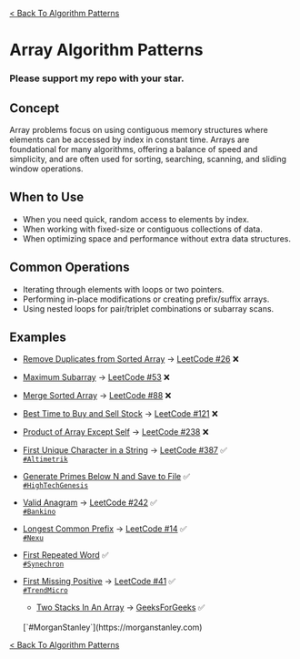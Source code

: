 [< Back To Algorithm Patterns](../../)

# Array Algorithm Patterns
### Please support my repo with your star.

## Concept
Array problems focus on using contiguous memory structures where elements can be accessed by index in constant time. Arrays are foundational for many algorithms, offering a balance of speed and simplicity, and are often used for sorting, searching, scanning, and sliding window operations.

## When to Use
- When you need quick, random access to elements by index.
- When working with fixed-size or contiguous collections of data.
- When optimizing space and performance without extra data structures.

## Common Operations
- Iterating through elements with loops or two pointers.
- Performing in-place modifications or creating prefix/suffix arrays.
- Using nested loops for pair/triplet combinations or subarray scans.

## Examples
- [Remove Duplicates from Sorted Array]() → [LeetCode #26](https://leetcode.com/problems/remove-duplicates-from-sorted-array) ❌

- [Maximum Subarray]() → [LeetCode #53](https://leetcode.com/problems/maximum-subarray) ❌

- [Merge Sorted Array]() → [LeetCode #88](https://leetcode.com/problems/merge-sorted-array) ❌

- [Best Time to Buy and Sell Stock]() → [LeetCode #121](https://leetcode.com/problems/best-time-to-buy-and-sell-stock) ❌

- [Product of Array Except Self]() → [LeetCode #238](https://leetcode.com/problems/product-of-array-except-self) ❌

- [First Unique Character in a String](first_unique_character_in_a_string/) → [LeetCode #387](https://leetcode.com/problems/first-unique-character-in-a-string) ✅
  <br>
  [`#Altimetrik`](https://altimetrik.com)

- [Generate Primes Below N and Save to File](generate_and_write_primes_below_n/) ✅
  <br>
  [`#HighTechGenesis`](https://hightechgenesis.com)

- [Valid Anagram](valid_anagram/) → [LeetCode #242](https://leetcode.com/problems/valid-anagram) ✅
  <br>
  [`#Bankino`](https://bankino.digital)

- [Longest Common Prefix](longest_common_prefix/) → [LeetCode #14](https://leetcode.com/problems/longest-common-prefix) ✅
  <br>
  [`#Nexu`](https://nexu.co)

- [First Repeated Word](first_repeated_item/) ✅
  <br>
  [`#Synechron`](https://synechron.com)

- [First Missing Positive](first_missing_positive/) → [LeetCode #41](https://leetcode.com/problems/first-missing-positive) ✅
  <br>
  [`#TrendMicro`](https://trendmicro.com)

  - [Two Stacks In An Array](two_stacks_in_an_array/) → [GeeksForGeeks](https://geeksforgeeks.org/implement-two-stacks-in-an-array) ✅
  <br>
  [`#MorganStanley`](https://morganstanley.com)

[< Back To Algorithm Patterns](../../)
